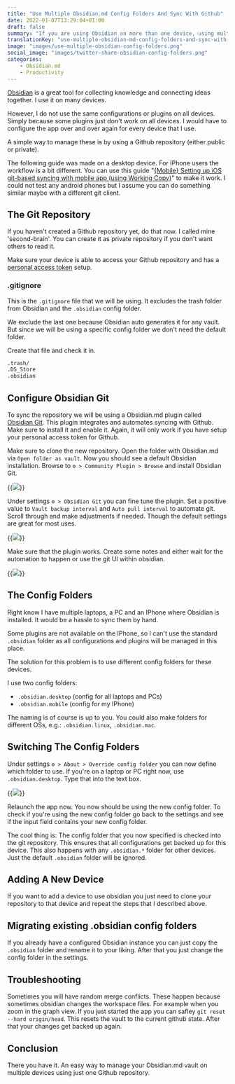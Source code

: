 ```yaml
---
title: "Use Multiple Obsidian.md Config Folders And Sync With Github"
date: 2022-01-07T13:29:04+01:00
draft: false
summary: "If you are using Obsidian on more than one device, using multiple config folders can be quiet beneficial."
translationKey: "use-multiple-obsidian-md-config-folders-and-sync-with-github"
image: "images/use-multiple-obsidian-config-folders.png"
social_image: "images/twitter-share-obsidian-config-folders.png"
categories: 
    - Obsidian.md
    - Productivity
---
```


[Obsidian](https://obsidian.md/) is a great tool for collecting knowledge and connecting ideas together. I use it on many devices.

However, I do not use the same configurations or plugins on all devices. Simply because some plugins just don't work on all devices. I would have to configure the app over and over again for every device that I use.

A simple way to manage these is by using a Github repository (either public or private).

The following guide was made on a desktop device. For IPhone users the workflow is a bit different. You can use this guide "[{Mobile} Setting up iOS git-based syncing with mobile app (using Working Copy)](https://forum.obsidian.md/t/mobile-setting-up-ios-git-based-syncing-with-mobile-app-using-working-copy/16499)" to make it work. I could not test any android phones but I assume you can do something similar maybe with a different git client.

## The Git Repository

If you haven't created a Github repository yet, do that now. I called mine 'second-brain'. You can create it as private repository if you don't want others to read it.

Make sure your device is able to access your Github repository and has a [personal access token](https://docs.Github.com/en/authentication/keeping-your-account-and-data-secure/creating-a-personal-access-token) setup.
 
### .gitignore

This is the `.gitignore` file that we will be using. It excludes the trash folder from Obsidian and the `.obsidian` config folder.

We exclude the last one because Obsidian auto generates it for any vault. But since we will be using a specific config folder we don't need the default folder. 

Create that file and check it in.

```markdown
.trash/
.DS_Store
.obsidian
```

## Configure Obsidian Git

To sync the repository we will be using a Obsidian.md plugin called [Obsidian Git](https://Github.com/denolehov/obsidian-git). This plugin integrates and automates syncing with Github. Make sure to install it and enable it. Again, it will only work if you have setup your personal access token for Github.

Make sure to clone the new repository. Open the folder with Obsidian.md via `Open folder as vault`. Now you should see a default Obsidian installation. Browse to `⚙️ > Community Plugin > Browse` and install Obsidian Git.

{{<img src="images/d84c14ff7b64e494538c81ca734e41b27cdf8fbb2042dff4668c31ac1e6e2562.png" caption="Search for Obsidian Git plugin">}}

Under settings `⚙️ > Obsidian Git` you can fine tune the plugin. Set a positive value to `Vault backup interval` and `Auto pull interval` to automate git. Scroll through and make adjustments if needed. Though the default settings are great for most uses.

{{<img src="images/b81bdc677e128184b4d7501dfe3d1c8c17efe48eca318bba8a0e0931061d2753.png" caption="Configure Obsidian Git">}}

Make sure that the plugin works. Create some notes and either wait for the automation to happen or use the git UI within obsidian.

{{<img src="images/3ea4e8c2173e09ba2e3576c6869725c74c143846307e2d4c11d4c5d73b3b2b55.png" caption="Obsidian Git UI Integration">}}
## The Config Folders

Right know I have multiple laptops, a PC and an IPhone where Obsidian is installed. It would be a hassle to sync them by hand. 

Some plugins are not available on the IPhone, so I can't use the standard `.obsidian` folder as all configurations and plugins will be managed in this place.

The solution for this problem is to use different config folders for these devices.

I use two config folders:
- `.obsidian.desktop` (config for all laptops and PCs)
- `.obsidian.mobile` (config for my IPhone)

The naming is of course is up to you. You could also make folders for different OSs, e.g.: `.obsidian.linux`, `.obsidian.mac`.

## Switching The Config Folders

Under settings `⚙️ > About > Override config folder` you can now define which folder to use. If you're on a laptop or PC right now, use `.obsidian.desktop`. Type that into the text box.

{{<img src="images/1a28afc702ef4442c69aedba219e1c0332b4fd4a7c836fbfa2673a86817b7b2a.png" caption="Switching  the config folder">}}

Relaunch the app now. You now should be using the new config folder. To check if you're using the new config folder go back to the settings and see if the input field contains your new config folder. 

The cool thing is: The config folder that you now specified is checked into the git repository. This ensures that all configurations get backed up for this device. This also happens with any `.obsidian.*` folder for other devices. Just the default `.obsidian` folder will be ignored.

## Adding A New Device

If you want to add a device to use obsidian you just need to clone your repository to that device and repeat the steps that I described above.

## Migrating existing .obsidian config folders

If you already have a configured Obsidian instance you can just copy the `.obsidian` folder and rename it to your liking. After that you just change the config folder in the settings.

## Troubleshooting

Sometimes you will have random merge conflicts. These happen because sometimes obsidian changes the workspace files. For example when you zoom in the graph view. If you just started the app you can safley `git reset --hard origin/head`. This resets the vault to the current github state. After that your changes get backed up again.
 
## Conclusion

There you have it. An easy way to manage your Obsidian.md vault on multiple devices using just one Github repository.

